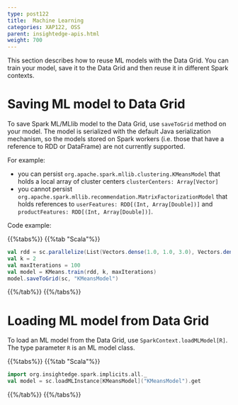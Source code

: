 ```yaml
---
type: post122
title:  Machine Learning
categories: XAP122, OSS
parent: insightedge-apis.html
weight: 700
---
```


This section describes how to reuse ML models with the Data Grid. You can train your model, save it to the Data Grid and then reuse it in different Spark contexts.

# Saving ML model to Data Grid

To save Spark ML/MLlib model to the Data Grid, use `saveToGrid` method on your model. The model is serialized with the default Java serialization mechanism, so the models stored on Spark workers (i.e. those that have a reference to RDD or DataFrame) are not currently supported.

For example:

* you can persist `org.apache.spark.mllib.clustering.KMeansModel` that holds a local array of cluster centers `clusterCenters: Array[Vector]`
* you cannot persist `org.apache.spark.mllib.recommendation.MatrixFactorizationModel` that holds references to `userFeatures: RDD[(Int, Array[Double])]` and `productFeatures: RDD[(Int, Array[Double])]`.

Code example:

{{%tabs%}}
{{%tab "Scala"%}}
```scala
val rdd = sc.parallelize(List(Vectors.dense(1.0, 1.0, 3.0), Vectors.dense(2.0, 0.0, 1.0), Vectors.dense(2.0, 1.0, 0.0)))
val k = 2
val maxIterations = 100
val model = KMeans.train(rdd, k, maxIterations)
model.saveToGrid(sc, "KMeansModel")
```
{{%/tab%}}
{{%/tabs%}}

# Loading ML model from Data Grid

To load an ML model from the Data Grid, use `SparkContext.loadMLModel[R]`. The type parameter `R` is an ML model class.

{{%tabs%}}
{{%tab "Scala"%}}
```scala
import org.insightedge.spark.implicits.all._
val model = sc.loadMLInstance[KMeansModel]("KMeansModel").get
```
{{%/tab%}}
{{%/tabs%}}
